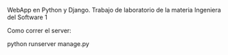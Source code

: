 WebApp en Python y Django. Trabajo de laboratorio de la materia Ingeniera del Software 1

Como correr el server: 

python runserver manage.py
